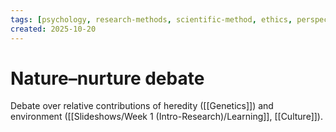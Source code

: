 ```yaml
---
tags: [psychology, research-methods, scientific-method, ethics, perspectives]
created: 2025-10-20
---
```

# Nature–nurture debate

Debate over relative contributions of heredity ([[Genetics]]) and environment ([[Slideshows/Week 1 (Intro-Research)/Learning]], [[Culture]]).
